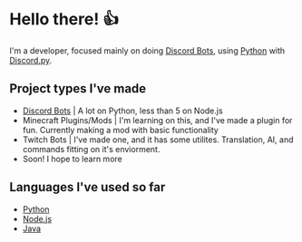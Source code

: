 # Hello there! 👍
I'm a developer, focused mainly on doing [Discord Bots](https://discord.com/developer), using [Python](https://python.org) with [Discord.py](https://discordpy.readthedocs.io/en/stable/). 
## Project types I've made
- [Discord Bots](https://discord.com/developer) | A lot on Python, less than 5 on Node.js
- Minecraft Plugins/Mods | I'm learning on this, and I've made a plugin for fun. Currently making a mod with basic functionality
- Twitch Bots | I've made one, and it has some utilites. Translation, AI, and commands fitting on it's enviorment.
- Soon! I hope to learn more
## Languages I've used so far
- [Python](https://python.org)
- [Node.js](https://nodejs.org)
- [Java](https://www.oracle.com/java/technologies/downloads/)
  
